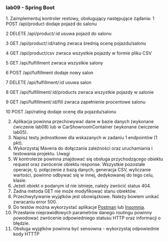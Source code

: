 <h3>lab09 - Spring Boot</h3>
1. Zaimplementuj kontroler restowy, obsługujący następujące żądania:
1 POST /api/product dodaje pojazd do salonu

2 DELETE /api/product/:id usuwa pojazd do salonu

3 GET /api/product/:id/rating zwraca średnią ocenę pojazdu/salonu

4 GET /api/product/csv zwraca wszystkie pojazdy w formie pliku CSV

5 GET /api/fulfillment zwraca wszystkie salony

6 POST /api/fulfillment dodaje nowy salon

7 DELETE /api/fulfillment/:id usuwa salon

8 GET /api/fulfillment/:id/products zwraca wszystkie pojazdy w salonie

9 GET /api/fulfillment/:id/fill zwraca zapełnienie procentowe salonu

10 POST /api/rating dodaje ocenę dla pojazdu/salonu

2. Aplikacja powinna przechowywać dane w bazie danych (wykonane ćwiczenie lab08) lub w
CarShowroomContainer (wykonane ćwiczenie lab05).
3. Napisz testy jednostkowe dla wskazanych w zadaniu 1 endpointów (1 pkt).
4. Wykorzystaj Mavena do dołączania zależności oraz uruchamiania i testowania projektu.
Uwagi
1. W kontrolerze powinna znajdować się obsługa przychodzącego obiektu request oraz
zwrócenie obiektu response. Wszystkie pozostałe operacje, tj. połączenie z bazą danych,
generacja CSV, wyliczanie wartości, powinno odbywać się w innej, dedykowanej do tego celu,
klasie.
2. Jeżeli obiekt o podanym id nie istnieje, należy zwrócić status 404.
3. Żadna metoda GET nie może modyfikować stanu obiektów.
5. Przechwytywanie wyjątków jest obowiązkowe. Należy bowiem unikać zwracaniu error 500.
6. Do testów można wykorzystać aplikacje [Postman](https://www.postman.com/) lub
[Insomnia](https://insomnia.rest/).
7. Przesłanie nieprawidłowych parametrów danego routingu powinny powodować zwrócenie
odpowiedniego statusu HTTP oraz informacji o błędzie.
8. Obsługa wyjątków powinna być sensowna - wykorzystaj odpowiednie kody HTTTP
